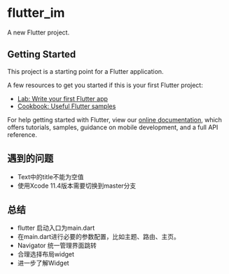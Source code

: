 # flutter_im

A new Flutter project.

## Getting Started

This project is a starting point for a Flutter application.

A few resources to get you started if this is your first Flutter project:

- [Lab: Write your first Flutter app](https://flutter.dev/docs/get-started/codelab)
- [Cookbook: Useful Flutter samples](https://flutter.dev/docs/cookbook)

For help getting started with Flutter, view our
[online documentation](https://flutter.dev/docs), which offers tutorials,
samples, guidance on mobile development, and a full API reference.

## 遇到的问题
- Text中的title不能为空值
- 使用Xcode 11.4版本需要切换到master分支

## 总结
- flutter 启动入口为main.dart
- 在main.dart进行必要的参数配置，比如主题、路由、主页。
- Navigator 统一管理界面跳转
- 合理选择布局widget
- 进一步了解Widget
